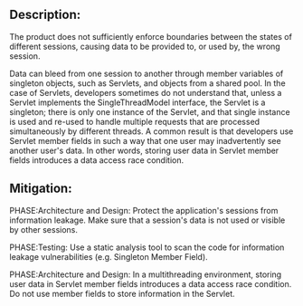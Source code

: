 ## Description:

The product does not sufficiently enforce boundaries between the states of different sessions, causing data to be provided to, or used by, the wrong session.

Data can bleed from one session to another through member variables of singleton objects, such as Servlets, and objects from a shared pool. In the case of Servlets, developers sometimes do not understand that, unless a Servlet implements the SingleThreadModel interface, the Servlet is a singleton; there is only one instance of the Servlet, and that single instance is used and re-used to handle multiple requests that are processed simultaneously by different threads. A common result is that developers use Servlet member fields in such a way that one user may inadvertently see another user's data. In other words, storing user data in Servlet member fields introduces a data access race condition.

## Mitigation:


PHASE:Architecture and Design:
Protect the application's sessions from information leakage. Make sure that a session's data is not used or visible by other sessions.

PHASE:Testing:
Use a static analysis tool to scan the code for information leakage vulnerabilities (e.g. Singleton Member Field).

PHASE:Architecture and Design:
In a multithreading environment, storing user data in Servlet member fields introduces a data access race condition. Do not use member fields to store information in the Servlet.

